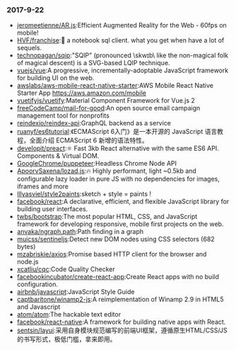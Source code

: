 ### 2017-9-22 
* [jeromeetienne/AR.js](https://github.com//jeromeetienne/AR.js):Efficient Augmented Reality for the Web - 60fps on mobile! 
* [HVF/franchise](https://github.com//HVF/franchise):🍟 a notebook sql client. what you get when have a lot of sequels. 
* [technopagan/sqip](https://github.com//technopagan/sqip):"SQIP" (pronounced \skwɪb\ like the non-magical folk of magical descent) is a SVG-based LQIP technique. 
* [vuejs/vue](https://github.com//vuejs/vue):A progressive, incrementally-adoptable JavaScript framework for building UI on the web. 
* [awslabs/aws-mobile-react-native-starter](https://github.com//awslabs/aws-mobile-react-native-starter):AWS Mobile React Native Starter App https://aws.amazon.com/mobile 
* [vuetifyjs/vuetify](https://github.com//vuetifyjs/vuetify):Material Component Framework for Vue.js 2 
* [freeCodeCamp/mail-for-good](https://github.com//freeCodeCamp/mail-for-good):An open source email campaign management tool for nonprofits 
* [reindexio/reindex-api](https://github.com//reindexio/reindex-api):GraphQL backend as a service 
* [ruanyf/es6tutorial](https://github.com//ruanyf/es6tutorial):《ECMAScript 6入门》是一本开源的 JavaScript 语言教程，全面介绍 ECMAScript 6 新增的语法特性。 
* [developit/preact](https://github.com//developit/preact):⚛️ Fast 3kb React alternative with the same ES6 API. Components & Virtual DOM. 
* [GoogleChrome/puppeteer](https://github.com//GoogleChrome/puppeteer):Headless Chrome Node API 
* [ApoorvSaxena/lozad.js](https://github.com//ApoorvSaxena/lozad.js):🔥 Highly performant, light ~0.5kb and configurable lazy loader in pure JS with no dependencies for images, iframes and more 
* [lllyasviel/style2paints](https://github.com//lllyasviel/style2paints):sketch + style = paints ! 
* [facebook/react](https://github.com//facebook/react):A declarative, efficient, and flexible JavaScript library for building user interfaces. 
* [twbs/bootstrap](https://github.com//twbs/bootstrap):The most popular HTML, CSS, and JavaScript framework for developing responsive, mobile first projects on the web. 
* [anvaka/ngraph.path](https://github.com//anvaka/ngraph.path):Path finding in a graph 
* [muicss/sentineljs](https://github.com//muicss/sentineljs):Detect new DOM nodes using CSS selectors (682 bytes) 
* [mzabriskie/axios](https://github.com//mzabriskie/axios):Promise based HTTP client for the browser and node.js 
* [xcatliu/cqc](https://github.com//xcatliu/cqc):Code Quality Checker 
* [facebookincubator/create-react-app](https://github.com//facebookincubator/create-react-app):Create React apps with no build configuration. 
* [airbnb/javascript](https://github.com//airbnb/javascript):JavaScript Style Guide 
* [captbaritone/winamp2-js](https://github.com//captbaritone/winamp2-js):A reimplementation of Winamp 2.9 in HTML5 and Javascript 
* [atom/atom](https://github.com//atom/atom):The hackable text editor 
* [facebook/react-native](https://github.com//facebook/react-native):A framework for building native apps with React. 
* [sentsin/layui](https://github.com//sentsin/layui):采用自身模块规范编写的前端UI框架，遵循原生HTML/CSS/JS的书写形式，极低门槛，拿来即用。 
